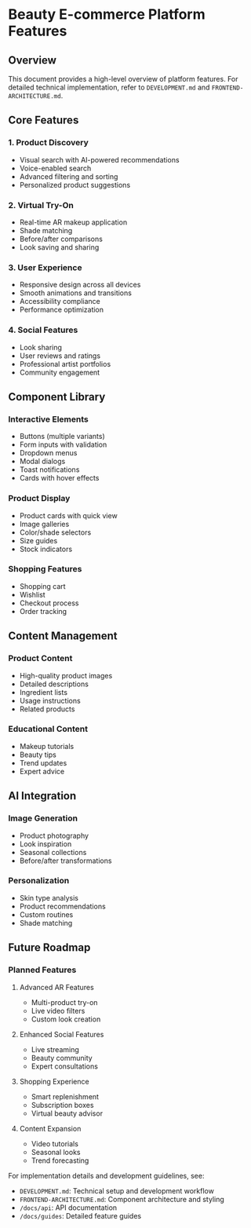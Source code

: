 # Beauty E-commerce Platform Features

## Overview

This document provides a high-level overview of platform features. For detailed technical implementation, refer to `DEVELOPMENT.md` and `FRONTEND-ARCHITECTURE.md`.

## Core Features

### 1. Product Discovery
- Visual search with AI-powered recommendations
- Voice-enabled search
- Advanced filtering and sorting
- Personalized product suggestions

### 2. Virtual Try-On
- Real-time AR makeup application
- Shade matching
- Before/after comparisons
- Look saving and sharing

### 3. User Experience
- Responsive design across all devices
- Smooth animations and transitions
- Accessibility compliance
- Performance optimization

### 4. Social Features
- Look sharing
- User reviews and ratings
- Professional artist portfolios
- Community engagement

## Component Library

### Interactive Elements
- Buttons (multiple variants)
- Form inputs with validation
- Dropdown menus
- Modal dialogs
- Toast notifications
- Cards with hover effects

### Product Display
- Product cards with quick view
- Image galleries
- Color/shade selectors
- Size guides
- Stock indicators

### Shopping Features
- Shopping cart
- Wishlist
- Checkout process
- Order tracking

## Content Management

### Product Content
- High-quality product images
- Detailed descriptions
- Ingredient lists
- Usage instructions
- Related products

### Educational Content
- Makeup tutorials
- Beauty tips
- Trend updates
- Expert advice

## AI Integration

### Image Generation
- Product photography
- Look inspiration
- Seasonal collections
- Before/after transformations

### Personalization
- Skin type analysis
- Product recommendations
- Custom routines
- Shade matching

## Future Roadmap

### Planned Features
1. Advanced AR Features
   - Multi-product try-on
   - Live video filters
   - Custom look creation

2. Enhanced Social Features
   - Live streaming
   - Beauty community
   - Expert consultations

3. Shopping Experience
   - Smart replenishment
   - Subscription boxes
   - Virtual beauty advisor

4. Content Expansion
   - Video tutorials
   - Seasonal looks
   - Trend forecasting

For implementation details and development guidelines, see:
- `DEVELOPMENT.md`: Technical setup and development workflow
- `FRONTEND-ARCHITECTURE.md`: Component architecture and styling
- `/docs/api`: API documentation
- `/docs/guides`: Detailed feature guides
